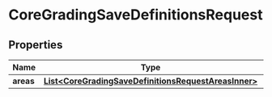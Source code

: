 

# CoreGradingSaveDefinitionsRequest


## Properties

| Name | Type | Description | Notes |
|------------ | ------------- | ------------- | -------------|
|**areas** | [**List&lt;CoreGradingSaveDefinitionsRequestAreasInner&gt;**](CoreGradingSaveDefinitionsRequestAreasInner.md) |  |  |



